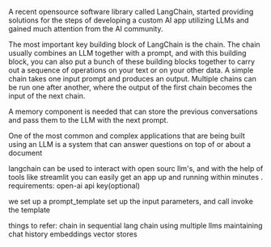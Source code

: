 A recent opensource software library called LangChain, started providing solutions for the steps of developing a custom AI app utilizing LLMs and gained much attention from the AI community.

The most important key building block of LangChain is the chain. The chain usually combines an LLM together with a prompt, and with this building block, you can also put a bunch of these building blocks together to carry out a sequence of operations on your text or on your other data. A simple chain takes one input prompt and produces an output. Multiple chains can be run one after another, where the output of the first chain becomes the input of the next chain.

A memory component is needed that can store the previous conversations and pass them to the LLM with the next prompt.

One of the most common and complex applications that are being built using an LLM is a system that can answer questions on top of or about a document



langchain can be used to interact with open sourc llm's, 
and with the help of tools like streamlit you can easily get an app up and running within minutes
.
requirements:
open-ai api key(optional)

we set up a prompt_template
set up the input parameters, 
and call invoke the template

things to refer:
chain in
sequential lang chain
using multiple llms
maintaining chat history
embeddings
vector stores


